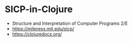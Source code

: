 # SICP-in-Clojure
* Structure and Interpretation of Computer Programs 2/E
* https://mitpress.mit.edu/sicp/
* https://clojuredocs.org/
